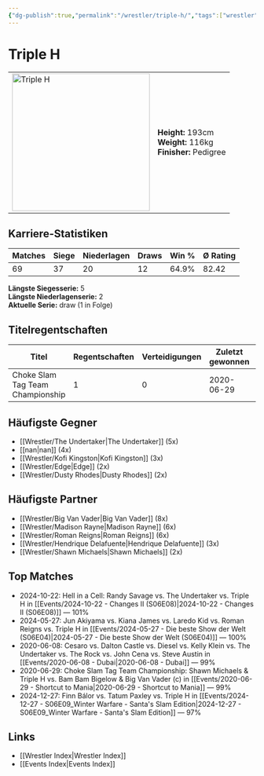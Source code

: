 ```yaml
---
{"dg-publish":true,"permalink":"/wrestler/triple-h/","tags":["wrestler"],"noteIcon":"","created":"2025-08-11T09:33:21.651+02:00"}
---
```



# Triple H

<table>
<tr>
<td><img src="Triple H.png" width="280" alt="Triple H"></td>
<td>
<b>Height:</b> 193cm<br>
<b>Weight:</b> 116kg<br>
<b>Finisher:</b> Pedigree<br>
</td>
</tr>
</table>

## Karriere-Statistiken

| Matches | Siege | Niederlagen | Draws | Win % | Ø Rating |
|---------|-------|-------------|-------|-------|-----------|
| 69 | 37 | 20 | 12 | 64.9% | 82.42 |

**Längste Siegesserie:** 5<br>**Längste Niederlagenserie:** 2<br>**Aktuelle Serie:** draw (1 in Folge)

## Titelregentschaften
| Titel | Regentschaften | Verteidigungen | Zuletzt gewonnen | Aktuell |
|-------|---------------|----------------|------------------|---------|
| Choke Slam Tag Team Championship | 1 | 0 | 2020-06-29 |  |


## Häufigste Gegner
- [[Wrestler/The Undertaker\|The Undertaker]] (5x)
- [[nan\|nan]] (4x)
- [[Wrestler/Kofi Kingston\|Kofi Kingston]] (3x)
- [[Wrestler/Edge\|Edge]] (2x)
- [[Wrestler/Dusty Rhodes\|Dusty Rhodes]] (2x)

## Häufigste Partner
- [[Wrestler/Big Van Vader\|Big Van Vader]] (8x)
- [[Wrestler/Madison Rayne\|Madison Rayne]] (6x)
- [[Wrestler/Roman Reigns\|Roman Reigns]] (6x)
- [[Wrestler/Hendrique Delafuente\|Hendrique Delafuente]] (3x)
- [[Wrestler/Shawn Michaels\|Shawn Michaels]] (2x)

## Top Matches
- 2024-10-22: Hell in a Cell: Randy Savage vs. The Undertaker vs. Triple H in [[Events/2024-10-22 - Changes II (S06E08)\|2024-10-22 - Changes II (S06E08)]] — 101%
- 2024-05-27: Jun Akiyama vs. Kiana James vs. Laredo Kid vs. Roman Reigns vs. Triple H in [[Events/2024-05-27 - Die beste Show der Welt (S06E04)\|2024-05-27 - Die beste Show der Welt (S06E04)]] — 100%
- 2020-06-08: Cesaro  vs. Dalton Castle vs. Diesel vs. Kelly Klein vs. The Undertaker  vs. The Rock vs. John Cena vs. Steve Austin in [[Events/2020-06-08 - Dubai\|2020-06-08 - Dubai]] — 99%
- 2020-06-29: Choke Slam Tag Team Championship: Shawn Michaels & Triple H vs. Bam Bam Bigelow & Big Van Vader (c) in [[Events/2020-06-29 - Shortcut to Mania\|2020-06-29 - Shortcut to Mania]] — 99%
- 2024-12-27: Finn Bálor vs. Tatum Paxley vs. Triple H in [[Events/2024-12-27 - S06E09_Winter Warfare - Santa's Slam Edition\|2024-12-27 - S06E09_Winter Warfare - Santa's Slam Edition]] — 97%

## Links
- [[Wrestler Index\|Wrestler Index]]
- [[Events Index\|Events Index]]

